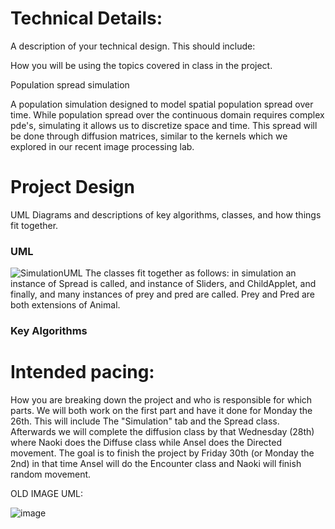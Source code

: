 
# Technical Details:


A description of your technical design. This should include: 
   
How you will be using the topics covered in class in the project.

Population spread simulation

A population simulation designed to model spatial population spread over time. While population spread over the continuous domain requires complex pde's, simulating it allows us to discretize space and time. This spread will be done through diffusion matrices, similar to the kernels which we explored in our recent image processing lab.

     
# Project Design

UML Diagrams and descriptions of key algorithms, classes, and how things fit together.

### UML
![SimulationUML](https://github.com/user-attachments/assets/08389b7a-fe8a-410b-9bf2-95f25230918f)
The classes fit together as follows:
in simulation an instance of Spread is called, and instance of Sliders, and ChildApplet, and finally, and many instances of prey and pred are called. Prey and Pred are both extensions of Animal.

### Key Algorithms

# Intended pacing:

How you are breaking down the project and who is responsible for which parts.
We will both work on the first part and have it done for Monday the 26th. This will include The "Simulation" tab and the Spread class.
Afterwards we will complete the diffusion class by that Wednesday (28th) where Naoki does the Diffuse class while Ansel does the Directed movement. The goal is to finish the project by Friday 30th (or Monday the 2nd) in that time Ansel will do the Encounter class and Naoki will finish random movement.


OLD IMAGE UML:

![image](https://github.com/user-attachments/assets/4c3eaa3f-4bc6-4551-894d-dd6eb74bf814)

